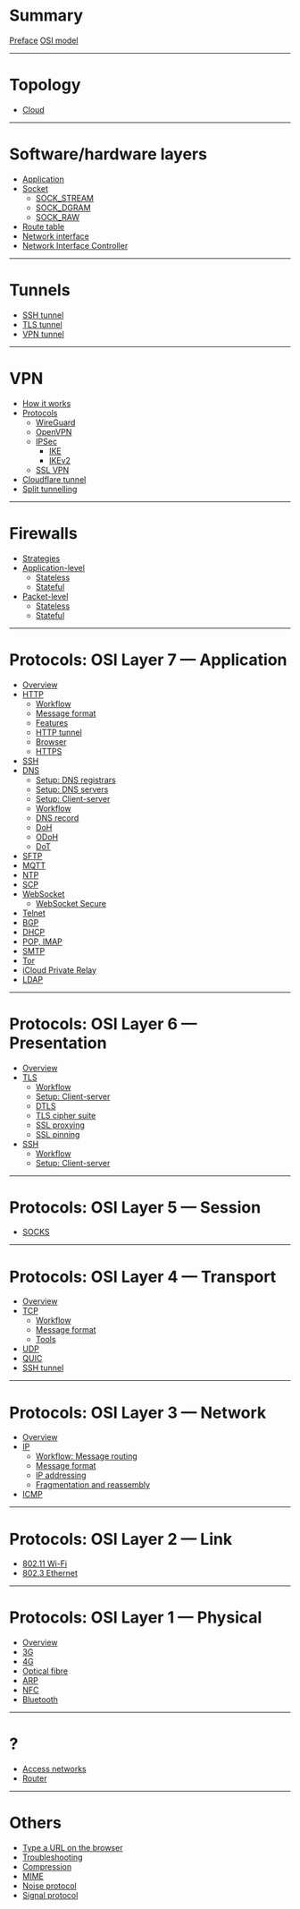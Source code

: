 # Summary

[Preface](./preface.md)
[OSI model](./osi-model.md)

---

# Topology

- [Cloud](./cloud-topology.md)

---

# Software/hardware layers

- [Application]()
- [Socket](./software-hardware-layers/socket.md)
  - [SOCK_STREAM](./software-hardware-layers/socket/sock-stream.md)
  - [SOCK_DGRAM](./software-hardware-layers/socket/sock-dgram.md)
  - [SOCK_RAW](./software-hardware-layers/socket/sock-raw.md)
- [Route table](./software-hardware-layers/route-table.md)
- [Network interface](./software-hardware-layers/interfaces.md)
- [Network Interface Controller](./software-hardware-layers/network-interface-card.md)

---

# Tunnels

- [SSH tunnel](./tunnels/ssh-tunnel.md)
- [TLS tunnel](./tunnels/tls-tunnel.md)
- [VPN tunnel](./tunnels/vpn-tunnel.md)

---

# VPN

- [How it works](./vpn/index.md)
- [Protocols]()
  - [WireGuard](./vpn/wireguard.md)
  - [OpenVPN](./vpn/openvpn.md)
  - [IPSec](./vpn/ipsec.md)
    - [IKE]()
    - [IKEv2](./vpn/ikev2.md)
  - [SSL VPN]()
- [Cloudflare tunnel]()
- [Split tunnelling](./vpn/split-tunnelling.md)

---

# Firewalls

- [Strategies](./firewall/strategies.md)
- [Application-level]()
  - [Stateless]()
  - [Stateful]()
- [Packet-level]()
  - [Stateless]()
  - [Stateful]()

---

# Protocols: OSI Layer 7 — Application

- [Overview](./osi-layer-7/index.md)
- [HTTP](./osi-layer-7/http.md) 
  - [Workflow]()
  - [Message format](./osi-layer-7/http/message-format.md)
  - [Features](./osi-layer-7/http/features.md)
  - [HTTP tunnel](./osi-layer-7/http/tunnel.md)
  - [Browser](./osi-layer-7/http/browser.md)
  - [HTTPS](./osi-layer-7/https.md)
- [SSH](./osi-layer-7/ssh.md)
- [DNS](./osi-layer-7/dns/index.md)
  - [Setup: DNS registrars]()
  - [Setup: DNS servers]()
  - [Setup: Client-server]()
  - [Workflow]()
  - [DNS record](./osi-layer-7/dns/dns-record.md)
  - [DoH](./osi-layer-7/dns/doh.md)
  - [ODoH](./osi-layer-7/dns/odoh.md)
  - [DoT]()
- [SFTP](./osi-layer-7/sftp.md)
- [MQTT]()
- [NTP]()
- [SCP]()
- [WebSocket](./osi-layer-7/websocket.md)
  - [WebSocket Secure](./osi-layer-7/websocket-secure.md)
- [Telnet](./osi-layer-7/telnet.md)
- [BGP](./osi-layer-7/bgp.md)
- [DHCP](./osi-layer-7/dhcp.md)
- [POP, IMAP](./osi-layer-7/pop-imap.md)
- [SMTP](./osi-layer-7/smtp.md)
- [Tor](./osi-layer-7/tor.md)
- [iCloud Private Relay](./osi-layer-7/icloud-private-relay.md)
- [LDAP]()

---

# Protocols: OSI Layer 6 — Presentation

- [Overview](./osi-layer-6/overview.md)
- [TLS](./osi-layer-6/tls/index.md)
  - [Workflow](./osi-layer-6/tls/workflow.md)
  - [Setup: Client-server](./osi-layer-6/tls/setup.md)
  - [DTLS](./osi-layer-6/tls/dtls.md)
  - [TLS cipher suite](./osi-layer-6/tls/cipher-suite.md)
  - [SSL proxying](./osi-layer-6/tls/ssl-proxying.md)
  - [SSL pinning](./osi-layer-6/tls/ssl-pinning.md)
- [SSH](./osi-layer-6/ssh/index.md)
  - [Workflow](./osi-layer-6/ssh/workflow.md)
  - [Setup: Client-server](./osi-layer-6/ssh/setup.md)

---

# Protocols: OSI Layer 5 — Session

- [SOCKS](./osi-layer-5/socks/index.md)

---

# Protocols: OSI Layer 4 — Transport

- [Overview](./osi-layer-4/transport-layer.md)
- [TCP](./osi-layer-4/tcp.md)
  - [Workflow](./osi-layer-4/tcp/3-way-handshake.md)
  - [Message format](./osi-layer-4/tcp/message-format.md)
  - [Tools](./osi-layer-4/tcp/inspect.md)
- [UDP](./osi-layer-4/udp.md)
- [QUIC](./osi-layer-4/quic.md)
- [SSH tunnel](./osi-layer-4/ssh/ssh-tunnel.md)

---

# Protocols: OSI Layer 3 — Network

- [Overview](./osi-layer-3/network-layer.md)
- [IP](./osi-layer-3/ipv4.md)
  - [Workflow: Message routing](./osi-layer-3/ip/routing.md)
  - [Message format](./osi-layer-3/ip/ip-packet.md)
  - [IP addressing](./osi-layer-3/ip/ip-addresses.md)
  - [Fragmentation and reassembly](./osi-layer-3/ip/fragmentation-and-reassembly.md)
- [ICMP](./osi-layer-3/icmp.md)

---

# Protocols: OSI Layer 2 — Link

- [802.11 Wi-Fi]()
- [802.3 Ethernet]()

---

# Protocols: OSI Layer 1 — Physical

- [Overview](./osi-layer-1/index.md)
- [3G]()
- [4G]()
- [Optical fibre]()
- [ARP](./osi-layer-1/arp.md)
- [NFC]()
- [Bluetooth]()

---

# ?

- [Access networks](./access-networks.md)
- [Router](./osi-layer-3/router.md)

---

# Others

- [Type a URL on the browser](./others/what-happens.md)
- [Troubleshooting](./others/troubleshooting.md)
- [Compression]()
- [MIME]()
- [Noise protocol](./others/noise-protocol.md)
- [Signal protocol](./others/signal-protocol.md)
